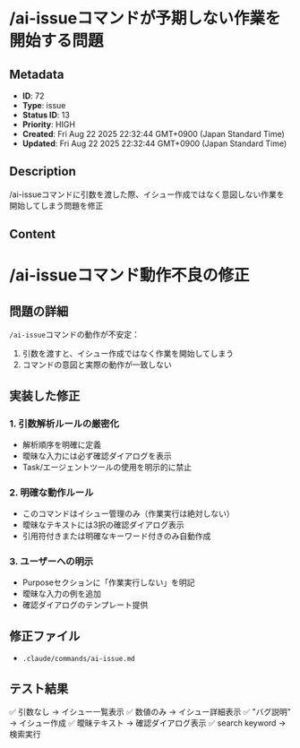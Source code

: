 # /ai-issueコマンドが予期しない作業を開始する問題

## Metadata

- **ID**: 72
- **Type**: issue
- **Status ID**: 13
- **Priority**: HIGH
- **Created**: Fri Aug 22 2025 22:32:44 GMT+0900 (Japan Standard Time)
- **Updated**: Fri Aug 22 2025 22:32:44 GMT+0900 (Japan Standard Time)

## Description

/ai-issueコマンドに引数を渡した際、イシュー作成ではなく意図しない作業を開始してしまう問題を修正

## Content

# /ai-issueコマンド動作不良の修正

## 問題の詳細

`/ai-issue`コマンドの動作が不安定：
1. 引数を渡すと、イシュー作成ではなく作業を開始してしまう
2. コマンドの意図と実際の動作が一致しない

## 実装した修正

### 1. 引数解析ルールの厳密化
- 解析順序を明確に定義
- 曖昧な入力には必ず確認ダイアログを表示
- Task/エージェントツールの使用を明示的に禁止

### 2. 明確な動作ルール
- このコマンドはイシュー管理のみ（作業実行は絶対しない）
- 曖昧なテキストには3択の確認ダイアログ表示
- 引用符付きまたは明確なキーワード付きのみ自動作成

### 3. ユーザーへの明示
- Purposeセクションに「作業実行しない」を明記
- 曖昧な入力の例を追加
- 確認ダイアログのテンプレート提供

## 修正ファイル
- `.claude/commands/ai-issue.md`

## テスト結果
✅ 引数なし → イシュー一覧表示
✅ 数値のみ → イシュー詳細表示
✅ "バグ説明" → イシュー作成
✅ 曖昧テキスト → 確認ダイアログ表示
✅ search keyword → 検索実行
